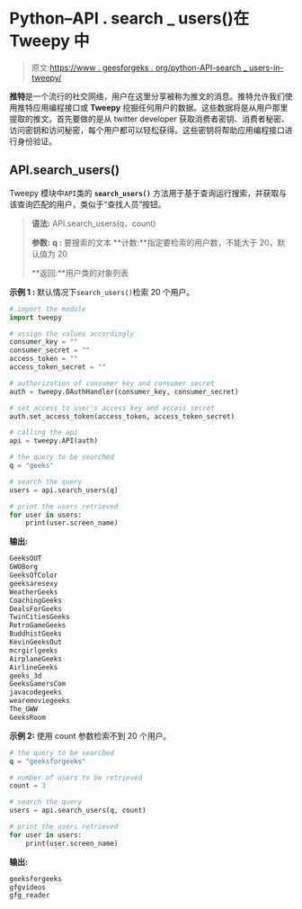 # Python–API . search _ users()在 Tweepy 中

> 原文:[https://www . geesforgeks . org/python-API-search _ users-in-tweepy/](https://www.geeksforgeeks.org/python-api-search_users-in-tweepy/)

**推特**是一个流行的社交网络，用户在这里分享被称为推文的消息。推特允许我们使用推特应用编程接口或 **Tweepy** 挖掘任何用户的数据。这些数据将是从用户那里提取的推文。首先要做的是从 twitter developer 获取消费者密钥、消费者秘密、访问密钥和访问秘密，每个用户都可以轻松获得。这些密钥将帮助应用编程接口进行身份验证。

## API.search_users()

Tweepy 模块中`API`类的 **`search_users()`** 方法用于基于查询运行搜索，并获取与该查询匹配的用户，类似于“查找人员”按钮。

> **语法:** API.search_users(q，count)
> 
> **参数:**
> **q :** 要搜索的文本
> **计数:**指定要检索的用户数，不能大于 20，默认值为 20
> 
> **返回:**用户类的对象列表

**示例 1 :** 默认情况下`search_users()`检索 20 个用户。

```py
# import the module
import tweepy

# assign the values accordingly
consumer_key = ""
consumer_secret = ""
access_token = ""
access_token_secret = ""

# authorization of consumer key and consumer secret
auth = tweepy.OAuthHandler(consumer_key, consumer_secret)

# set access to user's access key and access secret 
auth.set_access_token(access_token, access_token_secret)

# calling the api 
api = tweepy.API(auth)

# the query to be searched
q = "geeks"

# search the query
users = api.search_users(q)

# print the users retrieved
for user in users:
    print(user.screen_name)
```

**输出:**

```py
GeeksOUT
GWOBorg
GeeksOfColor
geeksaresexy
WeatherGeeks
CoachingGeeks
DealsForGeeks
TwinCitiesGeeks
RetroGameGeeks
BuddhistGeeks
KevinGeeksOut
mcrgirlgeeks
AirplaneGeeks
AirlineGeeks
geeks_3d
GeeksGamersCom
javacodegeeks
wearemoviegeeks
The_GWW
GeeksRoom

```

**示例 2:** 使用 count 参数检索不到 20 个用户。

```py
# the query to be searched
q = "geeksforgeeks"

# number of users to be retrieved
count = 3

# search the query
users = api.search_users(q, count)

# print the users retrieved
for user in users:
    print(user.screen_name)
```

**输出:**

```py
geeksforgeeks
gfgvideos
gfg_reader

```